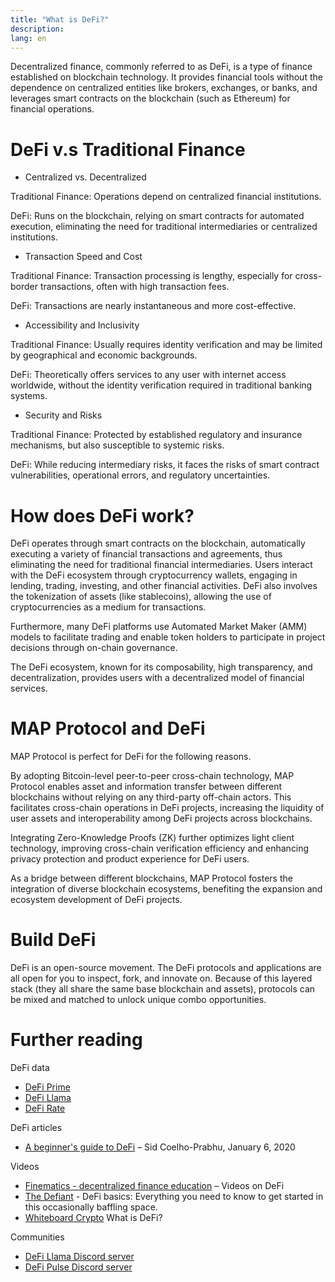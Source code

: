 ```yaml
---
title: "What is DeFi?"
description: 
lang: en
---
```



Decentralized finance, commonly referred to as DeFi, is a type of finance established on blockchain technology. It provides financial tools without the dependence on centralized entities like brokers, exchanges, or banks, and leverages smart contracts on the blockchain (such as Ethereum) for financial operations.


# DeFi v.s Traditional Finance



* Centralized vs. Decentralized 

Traditional Finance: Operations depend on centralized financial institutions. 

DeFi: Runs on the blockchain, relying on smart contracts for automated execution, eliminating the need for traditional intermediaries or centralized institutions.



* Transaction Speed and Cost 

Traditional Finance: Transaction processing is lengthy, especially for cross-border transactions, often with high transaction fees.

DeFi: Transactions are nearly instantaneous and more cost-effective.



* Accessibility and Inclusivity 

Traditional Finance: Usually requires identity verification and may be limited by geographical and economic backgrounds. 

DeFi: Theoretically offers services to any user with internet access worldwide, without the identity verification required in traditional banking systems.



* Security and Risks 

Traditional Finance: Protected by established regulatory and insurance mechanisms, but also susceptible to systemic risks. 

DeFi: While reducing intermediary risks, it faces the risks of smart contract vulnerabilities, operational errors, and regulatory uncertainties.


# How does DeFi work?

DeFi operates through smart contracts on the blockchain, automatically executing a variety of financial transactions and agreements, thus eliminating the need for traditional financial intermediaries. Users interact with the DeFi ecosystem through cryptocurrency wallets, engaging in lending, trading, investing, and other financial activities. DeFi also involves the tokenization of assets (like stablecoins), allowing the use of cryptocurrencies as a medium for transactions.

Furthermore, many DeFi platforms use Automated Market Maker (AMM) models to facilitate trading and enable token holders to participate in project decisions through on-chain governance.

The DeFi ecosystem, known for its composability, high transparency, and decentralization, provides users with a decentralized model of financial services.


# MAP Protocol and DeFi

MAP Protocol is perfect for DeFi for the following reasons.

By adopting Bitcoin-level peer-to-peer cross-chain technology, MAP Protocol enables asset and information transfer between different blockchains without relying on any third-party off-chain actors. This facilitates cross-chain operations in DeFi projects, increasing the liquidity of user assets and interoperability among DeFi projects across blockchains.

Integrating Zero-Knowledge Proofs (ZK) further optimizes light client technology, improving cross-chain verification efficiency and enhancing privacy protection and product experience for DeFi users.

As a bridge between different blockchains, MAP Protocol fosters the integration of diverse blockchain ecosystems, benefiting the expansion and ecosystem development of DeFi projects.


# Build DeFi

DeFi is an open-source movement. The DeFi protocols and applications are all open for you to inspect, fork, and innovate on. Because of this layered stack (they all share the same base blockchain and assets), protocols can be mixed and matched to unlock unique combo opportunities.


# Further reading

DeFi data



* [DeFi Prime](https://defiprime.com/)
* [DeFi Llama](https://defillama.com/)
* [DeFi Rate](https://defirate.com/)

DeFi articles



* [A beginner's guide to DeFi](https://blog.coinbase.com/a-beginners-guide-to-decentralized-finance-defi-574c68ff43c4) – Sid Coelho-Prabhu, January 6, 2020

Videos



* [Finematics - decentralized finance education](https://finematics.com/) – Videos on DeFi
* [The Defiant](https://www.youtube.com/playlist?list=PLaDcID4s1KronHMKojfjwiHL0DdQEPDcq) - DeFi basics: Everything you need to know to get started in this occasionally baffling space.
* [Whiteboard Crypto](https://youtu.be/17QRFlml4pA)  What is DeFi?

Communities



* [DeFi Llama Discord server](https://discord.gg/buPFYXzDDd)
* [DeFi Pulse Discord server](https://discord.gg/Gx4TCTk)
